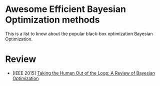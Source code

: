 # Awesome Efficient Bayesian Optimization methods
This is a list to know about the popular black-box optimization Bayesian Optimization.
# Review
* [IEEE 2015] [Taking the Human Out of the Loop: A Review of Bayesian Optimization](https://ieeexplore.ieee.org/stamp/stamp.jsp?arnumber=7352306)
